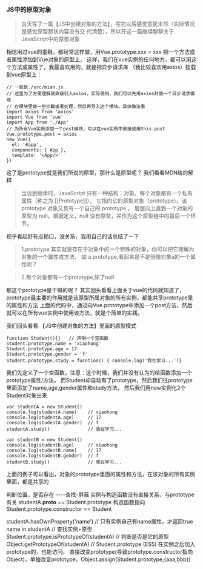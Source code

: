 ### JS中的原型对象

> 白天写了一篇【JS中创建对象的方法】，写完以后感觉意犹未尽（实际情况是感觉原型那块内容没有交
代清楚），所以开这一篇继续聊聊关于JavaScript中的原型对象

相信用过vue的童鞋，都经常这样做，用Vue.prototype.xxx = xxx 把一个方法或者属性添加到Vue对象的原型上，
这样，我们在vue实例的任何地方，都可以用这个方法或属性了，我最喜欢用的，就是把异步请求库
（我比较喜欢用axios）挂载到vue原型上：

    // 一般是./src/mian.js
    // 这里为了方便理解就直接引入axios，实际使用，我们可以先用axios封装一个异步请求模块
    // 在模块里做一些拦截或者处理，然后再导入这个模块。具体做法看
    import axios from 'axios'
    import Vue from 'vue'
    import App from './App'
    // 为所有Vue实例添加一个post模块，可以在vue实例中直接使用this.post
    Vue.prototype.post = axios
    new Vue({
      el: '#app',
      components: { App },
      template: '<App/>'
    })

这了是prototype就是我们所说的原型，那什么是原型呢？ 我们看看MDN给的解释
> 当谈到继承时，JavaScript 只有一种结构：对象。每个对象都有一个私有属性（称之为 \[\[Prototype\]\]），
它指向它的原型对象（prototype）。该 prototype 对象又具有一个自己的 prototype ，
层层向上直到一个对象的原型为 null。根据定义，null 没有原型，并作为这个原型链中的最后一个环节。

视乎看起好有点拗口，没关系，我用自己的话总结了一下
> 1.prototype 其实就是存在于对象中的一个特殊的对象，你可以把它理解为对象的一个属性或方法，
如 a.prototype,看起来是不是很像对象a的一个属性呢？

> 2.每个对象都有一个prototype,除了null

那这个prototype是干嘛的呢？ 其实回头看看上面关于vue的代码就知道了，
prototype最主要的作用就是该原型所属对象的所有实例，都能共享prototype里的属性和方法
上面的代码中，通过向Vue.prototype中添加一个post方法，然后就可以在所有vue实例中使用该方法，就是个简单的实践。

我们回头看看 【JS中创建对象的方法】里面的原型模式

    function Student(){}   // 声明一个空函数
    Student.prototype.name = 'xiaohong'
    Student.prototype.age = 17
    Student.prototype.gender = 'f'
    Student.prototype.study = fucntion() { console.log('我在学习...')}

我们先定义了一个空函数，注意：这个时候，我们并没有认为的给函数添加一个prototype属性/方法，
而Student却自动有了prototype，然后我们往prototype里面添加了name,age,gender属性和study方法，
然后我们用new实例化2个Student对象出来

    var studentA = new Student()
    console.log(studentA.name)    // xiaohong
    console.log(studentA.age)     // 17
    console.log(studentA.gender)  // f
    studentA.study()              // 我在学习...

    var studentB = new Student()
    console.log(studentB.age)     // xiaohong
    console.log(studentB.name)    // 17
    console.log(studentB.gender)  // f
    studentB.study()              // 我在学习...

上面的例子可以看出，对象的prototype里面的属性和方法，在该对象的所有实例里面，都是共享的

判断位置，是否存在
----查找-屏蔽
实例与构造函数没有直接关系，与prototype有关
studentA.__proto__ ==  Student.prototype
构造函数指向 Student.prototype.constructor == Student

studentA.hasOwnProperty('name')  // 只有实例自己有name属性，才返回true
name in studentA  // 查找实例+原型
Student.prototype.isPrototypeOf(studentA) // 判断是否是它的原型
Object.getPrototypeOf(studentA)  // Student.prototype (ES5)
在实例之后加入prototype的，也能访问。
直接改变prototype(导致prototype.constructor指向Object)，单独改变prototype，Object.assign(Student.prototype,{aaa,bbb})
